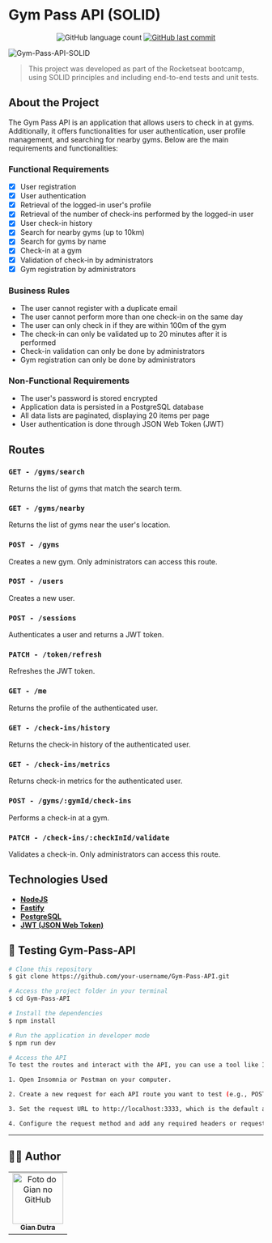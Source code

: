 # Gym Pass API (SOLID)

<p align="center">
  <img alt="GitHub language count" src="https://img.shields.io/github/languages/count/GianDutra/Gym-Pass-API-SOLID?color=%2304D361">

   <a href="https://github.com/GianDutra/Gym-Pass-API-SOLID/commits/master">
    <img alt="GitHub last commit" src="https://img.shields.io/github/last-commit/GianDutra/Gym-Pass-API-SOLID">
  </a>
  
</p>
<img src="./.github/1.png" alt="Gym-Pass-API-SOLID" title="Gym-Pass-API-SOLID">



> This project was developed as part of the Rocketseat bootcamp, using SOLID principles and including end-to-end tests and unit tests.

## About the Project

The Gym Pass API is an application that allows users to check in at gyms. Additionally, it offers functionalities for user authentication, user profile management, and searching for nearby gyms. Below are the main requirements and functionalities:

### Functional Requirements

- [X] User registration
- [X] User authentication
- [X] Retrieval of the logged-in user's profile
- [X] Retrieval of the number of check-ins performed by the logged-in user
- [X] User check-in history
- [X] Search for nearby gyms (up to 10km)
- [X] Search for gyms by name
- [X] Check-in at a gym
- [X] Validation of check-in by administrators
- [X] Gym registration by administrators

### Business Rules

- The user cannot register with a duplicate email
- The user cannot perform more than one check-in on the same day
- The user can only check in if they are within 100m of the gym
- The check-in can only be validated up to 20 minutes after it is performed
- Check-in validation can only be done by administrators
- Gym registration can only be done by administrators

### Non-Functional Requirements

- The user's password is stored encrypted
- Application data is persisted in a PostgreSQL database
- All data lists are paginated, displaying 20 items per page
- User authentication is done through JSON Web Token (JWT)

## Routes

### `GET - /gyms/search`

Returns the list of gyms that match the search term.

### `GET - /gyms/nearby`

Returns the list of gyms near the user's location.

### `POST - /gyms`

Creates a new gym. Only administrators can access this route.

### `POST - /users`

Creates a new user.

### `POST - /sessions`

Authenticates a user and returns a JWT token.

### `PATCH - /token/refresh`

Refreshes the JWT token.

### `GET - /me`

Returns the profile of the authenticated user.

### `GET - /check-ins/history`

Returns the check-in history of the authenticated user.

### `GET - /check-ins/metrics`

Returns check-in metrics for the authenticated user.

### `POST - /gyms/:gymId/check-ins`

Performs a check-in at a gym.

### `PATCH - /check-ins/:checkInId/validate`

Validates a check-in. Only administrators can access this route.

## Technologies Used

- **[NodeJS](https://nodejs.org)**
- **[Fastify](https://github.com/fastify/fastify)**
- **[PostgreSQL](https://www.postgresql.org/)**
- **[JWT (JSON Web Token)](https://jwt.io/)**

## 🚀 Testing Gym-Pass-API

```bash
# Clone this repository
$ git clone https://github.com/your-username/Gym-Pass-API.git

# Access the project folder in your terminal
$ cd Gym-Pass-API

# Install the dependencies
$ npm install

# Run the application in developer mode
$ npm run dev

# Access the API
To test the routes and interact with the API, you can use a tool like Insomnia or Postman. Follow these steps:

1. Open Insomnia or Postman on your computer.

2. Create a new request for each API route you want to test (e.g., POST, GET, PUT, DELETE).

3. Set the request URL to http://localhost:3333, which is the default address where your API should be running.

4. Configure the request method and add any required headers or request body parameters according to the route you want to test.

```


---


## 👨‍💼 Author

<table>
  <tr>
    <td align="center">
      <a href="#">
        <img src="https://github.com/GianDutra.png" width="100px;" alt="Foto do Gian no GitHub"/><br>
        <sub>
          <b>Gian Dutra</b>
        </sub>
      </a>
    </td>
  </tr>
</table>



